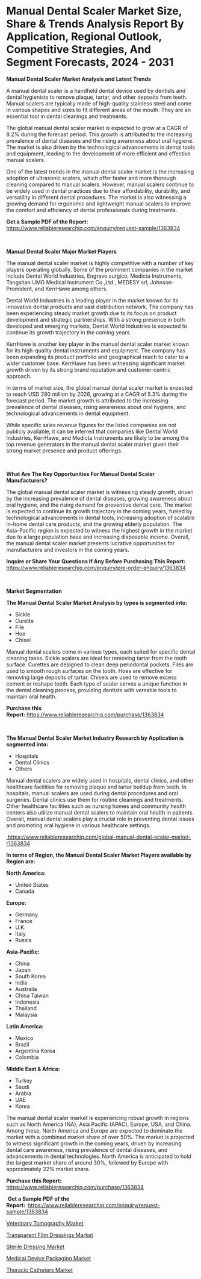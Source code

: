 <p><h1>Manual Dental Scaler Market Size, Share & Trends Analysis Report By Application, Regional Outlook, Competitive Strategies, And Segment Forecasts, 2024 - 2031</h1></p><p><strong>Manual Dental Scaler Market Analysis and Latest Trends</strong></p>
<p><p>A manual dental scaler is a handheld dental device used by dentists and dental hygienists to remove plaque, tartar, and other deposits from teeth. Manual scalers are typically made of high-quality stainless steel and come in various shapes and sizes to fit different areas of the mouth. They are an essential tool in dental cleanings and treatments.</p><p>The global manual dental scaler market is expected to grow at a CAGR of 8.2% during the forecast period. This growth is attributed to the increasing prevalence of dental diseases and the rising awareness about oral hygiene. The market is also driven by the technological advancements in dental tools and equipment, leading to the development of more efficient and effective manual scalers.</p><p>One of the latest trends in the manual dental scaler market is the increasing adoption of ultrasonic scalers, which offer faster and more thorough cleaning compared to manual scalers. However, manual scalers continue to be widely used in dental practices due to their affordability, durability, and versatility in different dental procedures. The market is also witnessing a growing demand for ergonomic and lightweight manual scalers to improve the comfort and efficiency of dental professionals during treatments.</p></p>
<p><strong>Get a Sample PDF of the Report:&nbsp;</strong> <a href="https://www.reliableresearchiq.com/enquiry/request-sample/1363834">https://www.reliableresearchiq.com/enquiry/request-sample/1363834</a></p>
<p>&nbsp;</p>
<p><strong>Manual Dental Scaler Major Market Players</strong></p>
<p><p>The manual dental scaler market is highly competitive with a number of key players operating globally. Some of the prominent companies in the market include Dental World Industries, Engravo surgico, Medicta Instruments, Tangshan UMG Medical Instrument Co.,Ltd., MEDESY srl, Johnson-Promident, and KerrHawe among others.</p><p>Dental World Industries is a leading player in the market known for its innovative dental products and vast distribution network. The company has been experiencing steady market growth due to its focus on product development and strategic partnerships. With a strong presence in both developed and emerging markets, Dental World Industries is expected to continue its growth trajectory in the coming years.</p><p>KerrHawe is another key player in the manual dental scaler market known for its high-quality dental instruments and equipment. The company has been expanding its product portfolio and geographical reach to cater to a wider customer base. KerrHawe has been witnessing significant market growth driven by its strong brand reputation and customer-centric approach.</p><p>In terms of market size, the global manual dental scaler market is expected to reach USD 280 million by 2026, growing at a CAGR of 5.3% during the forecast period. The market growth is attributed to the increasing prevalence of dental diseases, rising awareness about oral hygiene, and technological advancements in dental equipment.</p><p>While specific sales revenue figures for the listed companies are not publicly available, it can be inferred that companies like Dental World Industries, KerrHawe, and Medicta Instruments are likely to be among the top revenue generators in the manual dental scaler market given their strong market presence and product offerings.</p></p>
<p>&nbsp;</p>
<p><strong>What Are The Key Opportunities For Manual Dental Scaler Manufacturers?</strong></p>
<p><p>The global manual dental scaler market is witnessing steady growth, driven by the increasing prevalence of dental diseases, growing awareness about oral hygiene, and the rising demand for preventive dental care. The market is expected to continue its growth trajectory in the coming years, fueled by technological advancements in dental tools, increasing adoption of scalable in-home dental care products, and the growing elderly population. The Asia-Pacific region is expected to witness the highest growth in the market due to a large population base and increasing disposable income. Overall, the manual dental scaler market presents lucrative opportunities for manufacturers and investors in the coming years.</p></p>
<p><strong>Inquire or Share Your Questions If Any Before Purchasing This Report:</strong> <a href="https://www.reliableresearchiq.com/enquiry/pre-order-enquiry/1363834">https://www.reliableresearchiq.com/enquiry/pre-order-enquiry/1363834</a></p>
<p>&nbsp;</p>
<p><strong>Market Segmentation</strong></p>
<p><strong>The Manual Dental Scaler Market Analysis by types is segmented into:</strong></p>
<p><ul><li>Sickle</li><li>Curette</li><li>File</li><li>Hoe</li><li>Chisel</li></ul></p>
<p><p>Manual dental scalers come in various types, each suited for specific dental cleaning tasks. Sickle scalers are ideal for removing tartar from the tooth surface. Curettes are designed to clean deep periodontal pockets. Files are used to smooth rough surfaces on the tooth. Hoes are effective for removing large deposits of tartar. Chisels are used to remove excess cement or reshape teeth. Each type of scaler serves a unique function in the dental cleaning process, providing dentists with versatile tools to maintain oral health.</p></p>
<p><strong>Purchase this Report:&nbsp;</strong><a href="https://www.reliableresearchiq.com/purchase/1363834">https://www.reliableresearchiq.com/purchase/1363834</a></p>
<p>&nbsp;</p>
<p><strong>The Manual Dental Scaler Market Industry Research by Application is segmented into:</strong></p>
<p><ul><li>Hospitals</li><li>Dental Clinics</li><li>Others</li></ul></p>
<p><p>Manual dental scalers are widely used in hospitals, dental clinics, and other healthcare facilities for removing plaque and tartar buildup from teeth. In hospitals, manual scalers are used during dental procedures and oral surgeries. Dental clinics use them for routine cleanings and treatments. Other healthcare facilities such as nursing homes and community health centers also utilize manual dental scalers to maintain oral health in patients. Overall, manual dental scalers play a crucial role in preventing dental issues and promoting oral hygiene in various healthcare settings.</p></p>
<p><a href="https://www.reliableresearchiq.com/global-manual-dental-scaler-market-r1363834">&nbsp;https://www.reliableresearchiq.com/global-manual-dental-scaler-market-r1363834</a></p>
<p><strong>In terms of Region, the Manual Dental Scaler Market Players available by Region are:</strong></p>
<p>
    <p> <strong> North America: </strong>
        <ul>
            <li>United States</li>
            <li>Canada</li>
        </ul>
        </p> 
    <p> <strong> Europe: </strong>
        <ul>
            <li>Germany</li>
            <li>France</li>
            <li>U.K.</li>
            <li>Italy</li>
            <li>Russia</li>
        </ul>
        </p> 
    <p> <strong> Asia-Pacific: </strong>
        <ul>
            <li>China</li>
            <li>Japan</li>
            <li>South Korea</li>
            <li>India</li>
            <li>Australia</li>
            <li>China Taiwan</li>
            <li>Indonesia</li>
            <li>Thailand</li>
            <li>Malaysia</li>
        </ul>
        </p> 
    <p> <strong> Latin America: </strong>
        <ul>
            <li>Mexico</li>
            <li>Brazil</li>
            <li>Argentina Korea</li>
            <li>Colombia</li>
        </ul>
        </p> 
    <p> <strong> Middle East & Africa: </strong>
        <ul>
            <li>Turkey</li>
            <li>Saudi</li>
            <li>Arabia</li>
            <li>UAE</li>
            <li>Korea</li>
        </ul>
    </p>
    </p>
<p><p>The manual dental scaler market is experiencing robust growth in regions such as North America (NA), Asia Pacific (APAC), Europe, USA, and China. Among these, North America and Europe are expected to dominate the market with a combined market share of over 50%. The market is projected to witness significant growth in the coming years, driven by increasing dental care awareness, rising prevalence of dental diseases, and advancements in dental technologies. North America is anticipated to hold the largest market share of around 30%, followed by Europe with approximately 22% market share.</p></p>
<p><strong>Purchase this Report: </strong><a href="https://www.reliableresearchiq.com/purchase/1363834">https://www.reliableresearchiq.com/purchase/1363834</a></p>
<p>&nbsp;<strong>Get a Sample PDF of the Report:&nbsp;&nbsp;</strong><a href="https://www.reliableresearchiq.com/enquiry/request-sample/1363834">https://www.reliableresearchiq.com/enquiry/request-sample/1363834</a></p>
<p><strong></strong></p>
<p><p><a href="https://github.com/jadenRaynor/Market-Research-Report-List-1/blob/main/veterinary-tomography-market.md">Veterinary Tomography Market</a></p><p><a href="https://github.com/RoccoManning/Market-Research-Report-List-6/blob/main/transparent-film-dressings-market.md">Transparent Film Dressings Market</a></p><p><a href="https://github.com/ranaacryptoaddmin/Market-Research-Report-List-1/blob/main/sterile-dressing-market.md">Sterile Dressing Market</a></p><p><a href="https://github.com/sydneyHley85/Market-Research-Report-List-1/blob/main/medical-device-packaging-market.md">Medical Device Packaging Market</a></p><p><a href="https://github.com/JordyBecker/Market-Research-Report-List-1/blob/main/thoracic-catheters-market.md">Thoracic Catheters Market</a></p></p>